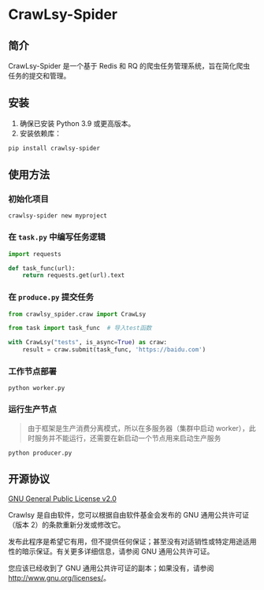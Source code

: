 # CrawLsy-Spider

## 简介
CrawLsy-Spider 是一个基于 Redis 和 RQ 的爬虫任务管理系统，旨在简化爬虫任务的提交和管理。

## 安装
1. 确保已安装 Python 3.9 或更高版本。
2. 安装依赖库：
```bash
pip install crawlsy-spider
```

## 使用方法

### 初始化项目
```shell
crawlsy-spider new myproject
```

### 在 `task.py` 中编写任务逻辑

```python
import requests

def task_func(url):
    return requests.get(url).text
```

### 在 `produce.py` 提交任务
```python
from crawlsy_spider.craw import CrawLsy

from task import task_func  # 导入test函数

with CrawLsy("tests", is_async=True) as craw:
    result = craw.submit(task_func, 'https://baidu.com')
```

### 工作节点部署
```shell
python worker.py
```

### 运行生产节点

> 由于框架是生产消费分离模式，所以在多服务器（集群中启动 worker），此时服务并不能运行，还需要在新启动一个节点用来启动生产服务

```shell
python producer.py
```

## 开源协议

[GNU General Public License v2.0](https://www.gnu.org/licenses/old-licenses/gpl-2.0.html)

Crawlsy 是自由软件，您可以根据自由软件基金会发布的 GNU 通用公共许可证（版本 2）的条款重新分发或修改它。

发布此程序是希望它有用，但不提供任何保证；甚至没有对适销性或特定用途适用性的暗示保证。有关更多详细信息，请参阅 GNU 通用公共许可证。

您应该已经收到了 GNU 通用公共许可证的副本；如果没有，请参阅 <http://www.gnu.org/licenses/>。